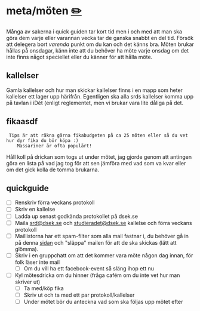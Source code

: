 # meta/möten [✏️](https://github.com/Dsek-LTH/srd-testamente/edit/master/./meta/möten.md)

Många av sakerna i quick guiden tar kort tid men i och med att man ska göra dem varje eller varannan vecka tar de ganska snabbt en del tid. Försök att delegera bort _varenda_ punkt om du kan och det känns bra. Möten brukar hållas på onsdagar, känn inte att du behöver ha möte varje onsdag om det inte finns något speciellet eller du känner för att hålla möte.

## kallelser

Gamla kallelser och hur man skickar kallelser finns i en mapp som heter kallelser ett lager upp härifrån. Egentligen ska alla srds kallelser komma upp på tavlan i iDét (enligt reglementet, men vi brukar vara lite dåliga på det.

## fikaasdf 


     Tips är att räkna gärna fikabudgeten på ca 25 möten eller så du vet hur dyr fika du bör köpa :)
        Massariner är ofta populärt!
        
Håll koll på drickan som togs ut under mötet, jag gjorde genom att antingen göra en lista på vad jag tog för att sen jämföra med vad som va kvar eller om det gick kolla de         tomma brukarna. 

## quickguide
*   [ ] Renskriv förra veckans protokoll
*   [ ] Skriv en kallelse
*   [ ] Ladda up senast godkända protokollet på dsek.se
*   [ ] Maila srd@dsek.se och studieradet@dsek.se kallelse och förra veckans protokoll
*   [ ] Maillistorna har ett spam-filter som alla mail fastnar i, du behöver gå in på denna [sidan](https://snejk.dsek.lth.se/mailman/admindb/srd) och "släppa" mailen för att de ska skickas (lätt att glömma).
*   [ ] Skriv i en gruppchatt om att det kommer vara möte någon dag innan, för folk läser inte mail
    *   [ ] Om du vill ha ett facebook-event så släng ihop ett nu
*   [ ] Kyl mötesdricka om du hinner (fråga cafém om du inte vet hur man skriver ut)
    *   [ ] Ta med/köp fika
    *   [ ] Skriv ut och ta med ett par protokoll/kallelser
    *   [ ] Under mötet bör du anteckna vad som ska följas upp mötet efter
